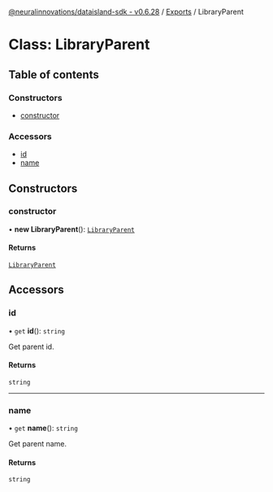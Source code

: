[@neuralinnovations/dataisland-sdk - v0.6.28](../../README.md) / [Exports](../modules.md) / LibraryParent

# Class: LibraryParent

## Table of contents

### Constructors

- [constructor](LibraryParent.md#constructor)

### Accessors

- [id](LibraryParent.md#id)
- [name](LibraryParent.md#name)

## Constructors

### constructor

• **new LibraryParent**(): [`LibraryParent`](LibraryParent.md)

#### Returns

[`LibraryParent`](LibraryParent.md)

## Accessors

### id

• `get` **id**(): `string`

Get parent id.

#### Returns

`string`

___

### name

• `get` **name**(): `string`

Get parent name.

#### Returns

`string`
